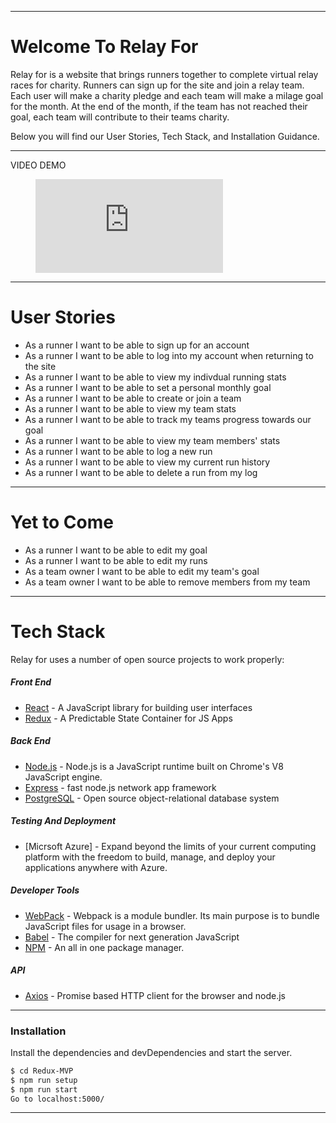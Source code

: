 _________________________
# Welcome To Relay For
Relay for is a website that brings runners together to complete virtual relay races for charity. Runners can sign up for the site and join a relay team. Each user will make a charity pledge and each team will make a milage goal for the month. At the end of the month, if the team has not reached their goal, each team will contribute to their teams charity.

Below you will find our User Stories, Tech Stack, and Installation Guidance.
_________________________
VIDEO DEMO

<figure class="video_container">
  <iframe src="https://www.youtube.com/embed/2EK1xGYsHwQ" frameborder="0" allowfullscreen="true"> </iframe>
</figure>

_________________________
# User Stories

* As a runner I want to be able to sign up for an account
* As a runner I want to be able to log into my account when returning to the site
* As a runner I want to be able to view my indivdual running stats
* As a runner I want to be able to set a personal monthly goal
* As a runner I want to be able to create or join a team
* As a runner I want to be able to view my team stats
* As a runner I want to be able to track my teams progress towards our goal
* As a runner I want to be able to view my team members' stats
* As a runner I want to be able to log a new run
* As a runner I want to be able to view my current run history
* As a runner I want to be able to delete a run from my log
_______________________

# Yet to Come
* As a runner I want to be able to edit my goal
* As a runner I want to be able to edit my runs
* As a team owner I want to be able to edit my team's goal
* As a team owner I want to be able to remove members from my team
_______________________
# Tech Stack
Relay for uses a number of open source projects to work properly:

##### Front End
* [React] - A JavaScript library for building user interfaces
* [Redux] - A Predictable State Container for JS Apps
##### Back End
* [Node.js] - Node.js is a JavaScript runtime built on Chrome's V8 JavaScript engine.
* [Express] - fast node.js network app framework
* [PostgreSQL] - Open source object-relational database system
##### Testing And Deployment
* [Micrsoft Azure] - Expand beyond the limits of your current computing platform with the freedom to build, manage, and deploy your applications anywhere with Azure.
##### Developer Tools
* [WebPack] - Webpack is a module bundler. Its main purpose is to bundle JavaScript files for usage in a browser.
* [Babel] - The compiler for next generation JavaScript
* [NPM] - An all in one package manager.
##### API
* [Axios] - Promise based HTTP client for the browser and node.js

_______________________
### Installation
Install the dependencies and devDependencies and start the server.

```sh
$ cd Redux-MVP
$ npm run setup
$ npm run start
Go to localhost:5000/
```
_______________________

[//]: # (These are reference links used in the body of this note and get stripped out when the markdown processor does its job. There is no need to format nicely because it shouldn't be seen. Thanks SO - http://stackoverflow.com/questions/4823468/store-comments-in-markdown-syntax)

   [Anthony Casper]: <https://github.com/a-casper>
   [node.js]: <http://nodejs.org>
   [express]: <http://expressjs.com>
   [React]: <https://reactjs.org/>
   [Redux]: <https://redux.js.org/>
   [PostgreSQL]: <https://www.postgresql.org/>
   [Microsoft Azure]: <https://azure.microsoft.com/en-us/>
   [Google Cloud]: <https://cloud.google.com/>
   [WebPack]: <https://webpack.js.org/>
   [Babel]: <https://babeljs.io/>
   [NPM]: <https://www.npmjs.com/>
   [Axios]: <https://github.com/axios/axios>